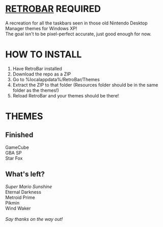 # [RETROBAR](https://github.com/dremin/RetroBar) REQUIRED 

A recreation for all the taskbars seen in those old Nintendo Desktop Manager themes for Windows XP!\
The goal isn't to be pixel-perfect accurate, just good enough for now.

# HOW TO INSTALL
1. Have RetroBar installed
2. Download the repo as a ZIP
3. Go to %localappdata%/RetroBar/Themes
4. Extract the ZIP to that folder (Resources folder should be in the same folder as the themes!)
5. Reload RetroBar and your themes should be there!

# THEMES
## Finished
GameCube\
GBA SP\
Star Fox
## What's left?
*Super Mario Sunshine*\
Eternal Darkness\
Metroid Prime\
Pikmin\
Wind Waker\
\
*Say thanks on the way out!*
